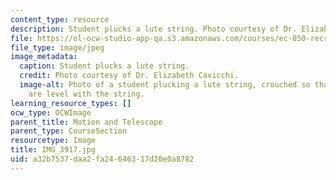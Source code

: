 ```yaml
---
content_type: resource
description: Student plucks a lute string. Photo courtesy of Dr. Elizabeth Cavicchi.
file: https://ol-ocw-studio-app-qa.s3.amazonaws.com/courses/ec-050-recreate-experiments-from-history-inform-the-future-from-the-past-galileo-january-iap-2010/a32b7537daa2fa24646317d20e0a8782_IMG_3917.jpg
file_type: image/jpeg
image_metadata:
  caption: Student plucks a lute string.
  credit: Photo courtesy of Dr. Elizabeth Cavicchi.
  image-alt: Photo of a student plucking a lute string, crouched so that her eyes
    are level with the string.
learning_resource_types: []
ocw_type: OCWImage
parent_title: Motion and Telescope
parent_type: CourseSection
resourcetype: Image
title: IMG_3917.jpg
uid: a32b7537-daa2-fa24-6463-17d20e0a8782
---
```

